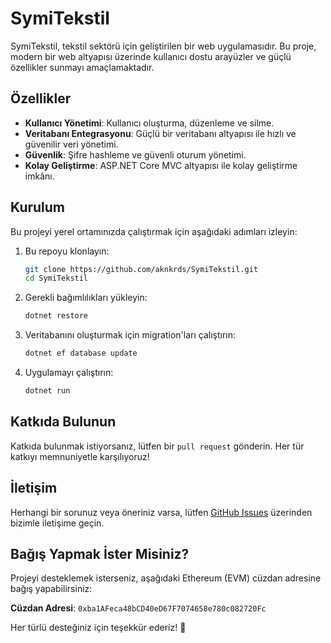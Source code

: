 # SymiTekstil

SymiTekstil, tekstil sektörü için geliştirilen bir web uygulamasıdır. Bu proje, modern bir web altyapısı üzerinde kullanıcı dostu arayüzler ve güçlü özellikler sunmayı amaçlamaktadır.

## Özellikler

- **Kullanıcı Yönetimi**: Kullanıcı oluşturma, düzenleme ve silme.
- **Veritabanı Entegrasyonu**: Güçlü bir veritabanı altyapısı ile hızlı ve güvenilir veri yönetimi.
- **Güvenlik**: Şifre hashleme ve güvenli oturum yönetimi.
- **Kolay Geliştirme**: ASP.NET Core MVC altyapısı ile kolay geliştirme imkânı.

## Kurulum

Bu projeyi yerel ortamınızda çalıştırmak için aşağıdaki adımları izleyin:

1. Bu repoyu klonlayın:
   ```bash
   git clone https://github.com/aknkrds/SymiTekstil.git
   cd SymiTekstil
   ```

2. Gerekli bağımlılıkları yükleyin:
   ```bash
   dotnet restore
   ```

3. Veritabanını oluşturmak için migration'ları çalıştırın:
   ```bash
   dotnet ef database update
   ```

4. Uygulamayı çalıştırın:
   ```bash
   dotnet run
   ```

## Katkıda Bulunun

Katkıda bulunmak istiyorsanız, lütfen bir `pull request` gönderin. Her tür katkıyı memnuniyetle karşılıyoruz!

## İletişim

Herhangi bir sorunuz veya öneriniz varsa, lütfen [GitHub Issues](https://github.com/aknkrds/SymiTekstil/issues) üzerinden bizimle iletişime geçin.

## Bağış Yapmak İster Misiniz?

Projeyi desteklemek isterseniz, aşağıdaki Ethereum (EVM) cüzdan adresine bağış yapabilirsiniz:

**Cüzdan Adresi**: `0xba1AFeca48bCD40eD67F7074658e780c082720Fc`

Her türlü desteğiniz için teşekkür ederiz! 💖